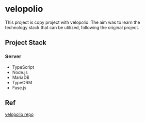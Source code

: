 # velopolio

This project is copy project with velopolio.
The aim was to learn the technology stack that can be utilized, following the original project.


## Project Stack

### Server 

- TypeScript
- Node.js
- MariaDB
- TypeORM
- Fuse.js


## Ref
[velopolio repo](https://github.com/velopert/velofolio)
